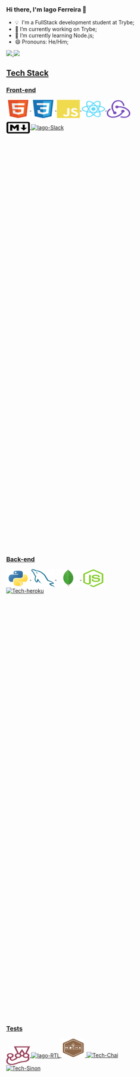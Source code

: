 
### Hi there, I'm Iago Ferreira 👋

- 💡 &nbsp;I'm a FullStack development student at Trybe;
- 🔭 I’m currently working on Trybe;
- 🌱 I’m currently learning Node.js;
- 😄 Pronouns: He/Him;

<section>
  <a href="https://github.com/IagoPFerreira">
  <img height="180em" src="https://github-readme-stats.vercel.app/api?username=IagoPFerreira&show_icons=true&theme=tokyonight&include_all_commits=true&count_private=true"/>
  <img height="180em" src="https://github-readme-stats.vercel.app/api/top-langs/?username=IagoPFerreira&layout=compact&langs_count=7&theme=tokyonight"/>
</section>
  
  ## Tech Stack

  ### Front-end
  
 <section style="align-items: center; height: 30vh; width: 70%; ">
  
  <img align="center" alt="Iago-HTML" height="50" width="18%" src="https://raw.githubusercontent.com/devicons/devicon/master/icons/html5/html5-original.svg">
  <img align="center" alt="Iago-CSS" height="50" width="18%" src="https://raw.githubusercontent.com/devicons/devicon/master/icons/css3/css3-original.svg">
  <img align="center" alt="Iago-Js" height="50" width="18%" src="https://raw.githubusercontent.com/devicons/devicon/master/icons/javascript/javascript-plain.svg">
  <img align="center" alt="Iago-React" height="50" width="18%" src="https://raw.githubusercontent.com/devicons/devicon/master/icons/react/react-original.svg">
  <img align="center" alt="Iago-Redux" height="50" width="18%" src="https://raw.githubusercontent.com/devicons/devicon/master/icons/redux/redux-original.svg">
  <img align="center" alt="Iago-Markdown" height="50" width="18%" src="https://raw.githubusercontent.com/devicons/devicon/master/icons/markdown/markdown-original.svg">
  <img align="center" alt="Iago-Slack" height="50" width="6%" src="https://img.icons8.com/color/48/000000/bootstrap.png">
</section>
 
 ### Back-end

<section style="align-items: center; height: 30vh; width: 70%; ">
  <img align="center" alt="Iago-Python"height="50" width="18%" src="https://raw.githubusercontent.com/devicons/devicon/master/icons/python/python-original.svg">
  <img align="center" alt="Iago-MySQL" height="50" width="18%" src="https://raw.githubusercontent.com/devicons/devicon/master/icons/mysql/mysql-original.svg">
  <img align="center" alt="Iago-Mongo" height="50" width="18%" src="https://raw.githubusercontent.com/devicons/devicon/master/icons/mongodb/mongodb-original.svg">
  <img align="center" alt="Iago-Nodejs" height="50" width="18%" src="https://raw.githubusercontent.com/devicons/devicon/master/icons/nodejs/nodejs-original.svg">
  <img className="tech-icon" alt="Tech-heroku" height="50" width="18%" src="https://avatars.githubusercontent.com/u/23211?s=200&v=4" />
</section>

 ### Tests

<section style="align-items: center; height: 30vh; width: 70%; ">
  <img align="center" alt="Iago-Jest" height="50" width="18%" src="https://raw.githubusercontent.com/devicons/devicon/master/icons/jest/jest-plain.svg">
  <img align="center" alt="Iago-RTL" height="50" width="6%" src="https://testing-library.com/img/octopus-128x128.png"/>
  <img className="tech-icon" alt="Tech-Mocha" height="50" width="18%" src="https://raw.githubusercontent.com/devicons/devicon/master/icons/mocha/mocha-plain.svg" />
  <img className="tech-icon" alt="Tech-Chai" height="50" width="18%" src="https://avatars.githubusercontent.com/u/1515293?s=200&v=4" />
  <img className="tech-icon" alt="Tech-Sinon" height="50" width="18%" src="https://sinonjs.org/assets/images/logo.png" />
</section>
  
 ### Tools

<section style="align-items: center; height: 30vh; width: 70%; ">
  <img align="center" alt="Iago-Linux" height="50" width="6%" src="https://raw.githubusercontent.com/devicons/devicon/master/icons/linux/linux-original.svg">
  <img align="center" alt="Iago-VSCode" height="50" width="6%" src="https://www.vectorlogo.zone/logos/visualstudio_code/visualstudio_code-icon.svg">
  <img align="center" alt="Iago-Slack" height="50" width="6%" src="https://www.vectorlogo.zone/logos/slack/slack-icon.svg">
  <img align="center" alt="Iago-Trello" height="50" width="6%" src="https://www.vectorlogo.zone/logos/trello/trello-icon.svg">
</section>
  
---

<section style="margin-top: 50px"> 
  <a href="https://www.instagram.com/iago_PFerreira/" target="_blank"><img src="https://img.shields.io/badge/-Instagram-%23E4405F?style=for-the-badge&logo=instagram&logoColor=white" target="_blank"></a>
  <a href = "mailto:iago.pferreiravr@gmail.com"><img src="https://img.shields.io/badge/-Gmail-%23333?style=for-the-badge&logo=gmail&logoColor=white" target="_blank"></a>
  <a href="linkedin.com/in/iago-de-paula-ferreira" target="_blank"><img src="https://img.shields.io/badge/-LinkedIn-%230077B5?style=for-the-badge&logo=linkedin&logoColor=white" target="_blank"></a> 
 
 
</section>

## Thank you for visiting my profile. :gem:
![Visitor Count](https://profile-counter.glitch.me/IagoPFerreira/count.svg)
